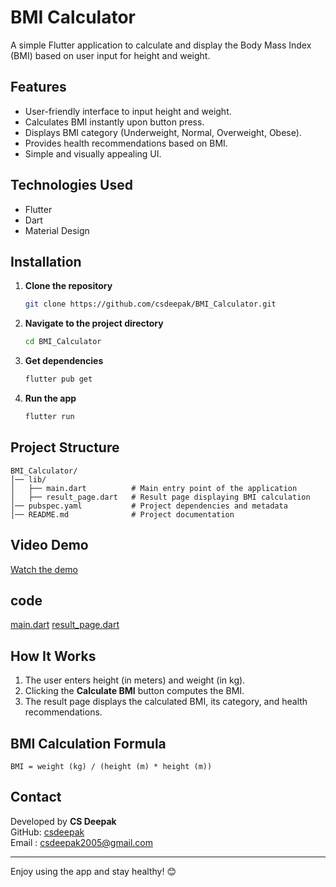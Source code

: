 # BMI Calculator

A simple Flutter application to calculate and display the Body Mass Index (BMI) based on user input for height and weight.

## Features
- User-friendly interface to input height and weight.
- Calculates BMI instantly upon button press.
- Displays BMI category (Underweight, Normal, Overweight, Obese).
- Provides health recommendations based on BMI.
- Simple and visually appealing UI.

## Technologies Used
- Flutter
- Dart
- Material Design

## Installation

1. **Clone the repository**
   ```sh
   git clone https://github.com/csdeepak/BMI_Calculator.git
   ```
2. **Navigate to the project directory**
   ```sh
   cd BMI_Calculator
   ```
3. **Get dependencies**
   ```sh
   flutter pub get
   ```
4. **Run the app**
   ```sh
   flutter run
   ```

## Project Structure
```
BMI_Calculator/
│── lib/
│   ├── main.dart          # Main entry point of the application
│   ├── result_page.dart   # Result page displaying BMI calculation
│── pubspec.yaml           # Project dependencies and metadata
│── README.md              # Project documentation
```


## Video Demo
[Watch the demo](https://github.com/csdeepak/BMI_Calculator/blob/main/BMI_Calculator%20by%20CS%20DEEPAK.mp4)

## code 
[main.dart](https://github.com/csdeepak/BMI_Calculator/blob/main/lib/main.dart)
[result_page.dart](https://github.com/csdeepak/BMI_Calculator/blob/main/lib/result_page.dart)

## How It Works
1. The user enters height (in meters) and weight (in kg).
2. Clicking the **Calculate BMI** button computes the BMI.
3. The result page displays the calculated BMI, its category, and health recommendations.

## BMI Calculation Formula
```
BMI = weight (kg) / (height (m) * height (m))
```

## Contact
Developed by **CS Deepak**  <br>
GitHub: [csdeepak](https://github.com/csdeepak)<br>
Email : csdeepak2005@gmail.com <br>

---

Enjoy using the app and stay healthy! 😊

